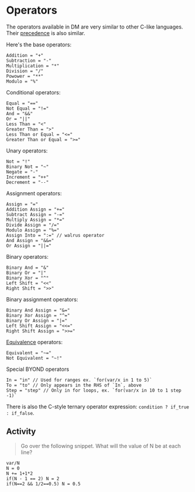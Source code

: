 # Operators

The operators available in DM are very similar to other C-like languages. Their [precedence](http://www.byond.com/docs/ref/#/operator) is also similar.

Here's the base operators:

```dm
Addition = "+"
Subtraction = "-"
Multiplication = "*"
Division = "/"
Powower = "**"
Modulo = "%"
```

Conditional operators:

```dm
Equal = "=="
Not Equal = "!="
And = "&&"
Or = "||"
Less Than = "<"
Greater Than = ">"
Less Than or Equal = "<="
Greater Than or Equal = ">="
```

Unary operators:

```dm
Not = "!"
Binary Not = "~"
Negate = "-"
Increment = "++"
Decrement = "--"
```

Assignment operators:

```dm
Assign = "="
Addition Assign = "+="
Subtract Assign = "-="
Multiply Assign = "*="
Divide Assign = "/="
Modulo Assign = "%="
Assign Into = ":=" // walrus operator
And Assign = "&&="
Or Assign = "||="
```

Binary operators:

```dm
Binary And = "&"
Binary Or = "|"
Binary Xor = "^"
Left Shift = "<<"
Right Shift = ">>"
```

Binary assignment operators:

```dm
Binary And Assign = "&="
Binary Xor Assign = "^="
Binary Or Assign = "|="
Left Shift Assign = "<<="
Right Shift Assign = ">>="
```

[Equivalence](http://www.byond.com/docs/ref/info.html#/operator/~=) operators:

```dm
Equivalent = "~="
Not Equivalent = "~!"
```

Special BYOND operators

```dm
In = "in" // Used for ranges ex. `for(var/x in 1 to 5)`
To = "to" // Only appears in the RHS of `In`, above
Step = "step" // Only in for loops, ex. `for(var/x in 10 to 1 step -1)`
```

There is also the C-style ternary operator expression: `condition ? if_true : if_false`.

## Activity

>Go over the following snippet. What will the value of N be at each line?

```dm
var/N
N = 0
N += 1+1*2
if(N - 1 == 2) N = 2
if(N==2 && 1/2==0.5) N = 0.5
```

